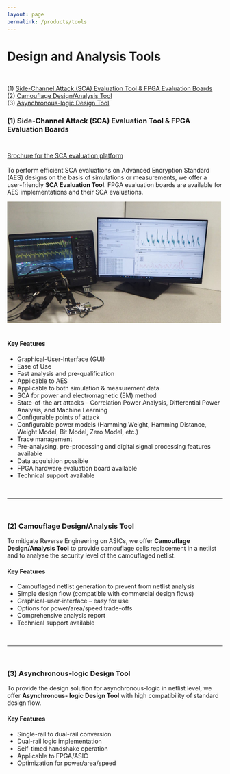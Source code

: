 ```yaml
---
layout: page
permalink: /products/tools
---
```


<div>
<content>
</content>
</div>
<div>
<content>
</content>
</div>
<link rel="stylesheet" href="https://cdnjs.cloudflare.com/ajax/libs/font-awesome/4.7.0/css/font-awesome.min.css">


# Design and Analysis Tools

<br>

<a id="first"></a>

<ul style="list-style-type:none; padding-left: 0;">
  <li>(1) <a href="#first">Side-Channel Attack (SCA) Evaluation Tool & FPGA Evaluation Boards</a></li>
  <li>(2) <a href="#second">Camouflage Design/Analysis Tool</a></li>
  <li>(3) <a href="#third">Asynchronous-logic Design Tool</a></li>
</ul>

### (1) Side-Channel Attack (SCA) Evaluation Tool & FPGA Evaluation Boards


<br>
<i class="fa fa-file-pdf-o" aria-hidden="true" style="font-size:24px;"></i>
<a class="brochure" href="/assets/products/evaluation/SCA Platform Brochure_v3 09072020.pdf" download>Brochure for the SCA evaluation platform</a>

To perform efficient SCA evaluations on Advanced Encryption Standard (AES) designs on the basis of simulations or measurements, we offer a user-friendly <strong>SCA Evaluation Tool</strong>. FPGA evaluation boards are available for AES implementations and their SCA evaluations.

<div class="col-sm-auto">
   <img class="mx-auto d-block" src="/assets/products/evaluation/sca_evaluation.jpeg" style="width:500px;">
</div>
<br>
<div class="container">
   <div class="row">
      <div class="col">
         <h4><strong>Key Features</strong></h4>
         <ul>
            <li>Graphical-User-Interface (GUI)</li>
            <li>Ease of Use</li>
            <li>Fast analysis and pre-qualification</li>
            <li>Applicable to AES</li>
            <li>Applicable to both simulation & measurement data</li>
            <li>SCA for power and electromagnetic (EM) method</li>
            <li>State-of-the art attacks – Correlation Power Analysis, Differential Power Analysis, and Machine Learning</li>
            <li>Configurable points of attack</li>
            <li>Configurable power models (Hamming Weight, Hamming Distance, Weight Model, Bit Model, Zero Model, etc.)</li>
            <li>Trace management</li>
            <li>Pre-analysing, pre-processing and digital signal processing features available</li>
            <li>Data acquisition possible</li>
            <li>FPGA hardware evaluation board available</li>
            <li>Technical support available</li>
         </ul>
      </div>
   </div>
</div>
<a id="second"></a>
<br>
<hr class="seperator">
<br>


### (2) Camouflage Design/Analysis Tool

To mitigate Reverse Engineering on ASICs, we offer <strong>Camouflage Design/Analysis Tool</strong> to
provide camouflage cells replacement in a netlist and to analyse the security level of the
camouflaged netlist.

<div class="container">
   <div class="row">
      <div class="col">
         <h4><strong>Key Features</strong></h4>
         <ul>
            <li>Camouflaged netlist generation to prevent from netlist analysis</li>
            <li>Simple design flow (compatible with commercial design flows)</li>
            <li>Graphical-user-interface – easy for use</li>
            <li>Options for power/area/speed trade-offs</li>
            <li>Comprehensive analysis report</li>
            <li>Technical support available</li>
         </ul>
      </div>
   </div>
</div>
<a id="third"></a>
<br>
<hr class="seperator">
<br>

### (3) Asynchronous-logic Design Tool

To provide the design solution for asynchronous-logic in netlist level, we offer <strong>Asynchronous-
logic Design Tool</strong> with high compatibility of standard design flow.

<div class="container">
   <div class="row">
      <div class="col">
         <h4><strong>Key Features</strong></h4>
         <ul>
            <li>Single-rail to dual-rail conversion</li>
            <li>Dual-rail logic implementation</li>
            <li>Self-timed handshake operation</li>
            <li>Applicable to FPGA/ASIC</li>
            <li>Optimization for power/area/speed</li>
         </ul>
      </div>
   </div>
</div>
